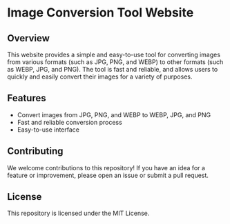 # Image Conversion Tool Website
## Overview
This website provides a simple and easy-to-use tool for converting images from various formats (such as JPG, PNG, and WEBP) to other formats (such as WEBP, JPG, and PNG). The tool is fast and reliable, and allows users to quickly and easily convert their images for a variety of purposes.

## Features
- Convert images from JPG, PNG, and WEBP to WEBP, JPG, and PNG
- Fast and reliable conversion process
- Easy-to-use interface

## Contributing
We welcome contributions to this repository! If you have an idea for a feature or improvement, please open an issue or submit a pull request.

## License
This repository is licensed under the MIT License.
